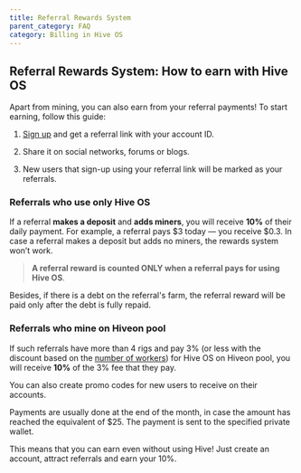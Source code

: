 ```yaml
---
title: Referral Rewards System
parent_category: FAQ
category: Billing in Hive OS
---
```

## Referral Rewards System: How to earn with Hive OS

Apart from mining, you can also earn from your referral payments! To start earning, follow this guide:

1. [Sign up](https://the.hiveos.farm/register/) and get a referral link with your account ID.

2. Share it on social networks, forums or blogs.

3. New users that sign-up using your referral link will be marked as your referrals.

### Referrals who use only Hive OS
If a referral **makes a deposit** and **adds miners**, you will receive **10%** of their daily payment. For example, a referral pays $3 today — you receive $0.3. In case a referral makes a deposit but adds no miners, the rewards system won’t work.

>**A referral reward is counted ONLY when a referral pays for using Hive OS**.

Besides, if there is a debt on the referral's farm, the referral reward will be paid only after the debt is fully repaid.

### Referrals who mine on Hiveon pool
If such referrals have more than 4 rigs and pay 3% (or less with the discount based on the [number of workers](https://hiveos.farm/faq-billing_in_hive_os-discounts_bonuses)) for Hive OS on Hiveon pool, you will receive **10%** of the 3% fee that they pay.

You can also create promo codes for new users to receive on their accounts.

Payments are usually done at the end of the month, in case the amount has reached the equivalent of $25. The payment is sent to the specified private wallet.

This means that you can earn even without using Hive! Just create an account, attract referrals and earn your 10%.
